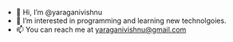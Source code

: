 - 👋 Hi, I’m @yaraganivishnu
- 👀 I’m interested in programming and learning new technolgoies. 
- 📫 You can reach me at yaraganivishnu@gmail.com

<!---
yaraganivishnu/yaraganivishnu is a ✨ special ✨ repository because its `README.md` (this file) appears on your GitHub profile.
You can click the Preview link to take a look at your changes.
--->
